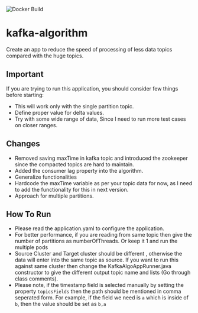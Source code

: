 ![Docker Build](https://github.com/justinjoseph89/kafka-algorithm/workflows/Docker%20Build/badge.svg)
# kafka-algorithm

Create an app to reduce the speed of processing of less data topics compared with the huge topics.

## Important
If you are trying to run this application, you should consider few things before starting:
  - This will work only with the single partition topic.
  - Define proper value for delta values.
  - Try with some wide range of data, Since I need to run more test cases on closer ranges.
  
## Changes
  - Removed saving maxTime in kafka topic and introduced the zookeeper since the compacted topics are hard to maintain.
  - Added the consumer lag property into the algorithm.
  - Generalize functionalities
  - Hardcode the maxTime variable as per your topic data for now, as I need to add the functionality for this in next version.
  - Approach for multiple partitions.
  
## How To Run
  - Please read the application.yaml to configure the application.
  - For better performance, if you are reading from same topic then give the number of partitions as numberOfThreads. Or keep it 1 and run the multiple pods
  - Source Cluster and Target cluster should be different , otherwise the data will enter into the same topic as source. If you want to run this against same cluster then change the KafkaAlgoAppRunner.java constructor to give the different output topic name and lists (Go through class comments).
  - Please note, if the timestamp field is selected manually by setting the property `topicsFields` then the path should be mentioned in comma seperated form. For example, if the field we need is `a` which is inside of `b`, then the value should be set as `b,a`


